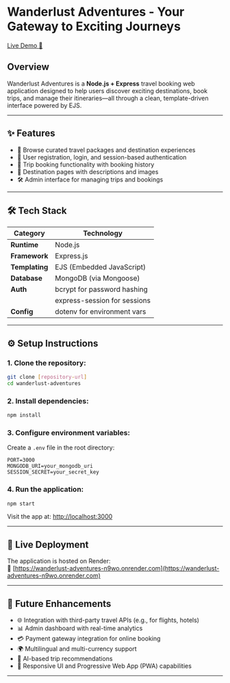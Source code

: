 # Wanderlust Adventures - Your Gateway to Exciting Journeys

[Live Demo 🚀](https://wanderlust-adventures-n9wo.onrender.com/)

## Overview

Wanderlust Adventures is a **Node.js + Express** travel booking web application designed to help users discover exciting destinations, book trips, and manage their itineraries—all through a clean, template-driven interface powered by EJS.

---

## ✨ Features

- 🧭 Browse curated travel packages and destination experiences  
- 👤 User registration, login, and session-based authentication  
- 🛒 Trip booking functionality with booking history  
- 📍 Destination pages with descriptions and images  
- 🛠 Admin interface for managing trips and bookings  

---

## 🛠 Tech Stack

| Category         | Technology                  |
|------------------|------------------------------|
| **Runtime**      | Node.js                      |
| **Framework**    | Express.js                   |
| **Templating**   | EJS (Embedded JavaScript)    |
| **Database**     | MongoDB (via Mongoose)       |
| **Auth**         | bcrypt for password hashing  |
|                  | express-session for sessions |
| **Config**       | dotenv for environment vars  |

---

## ⚙️ Setup Instructions

### 1. Clone the repository:
```bash
git clone [repository-url]
cd wanderlust-adventures
```

### 2. Install dependencies:
```bash
npm install
```

### 3. Configure environment variables:

Create a `.env` file in the root directory:
```env
PORT=3000
MONGODB_URI=your_mongodb_uri
SESSION_SECRET=your_secret_key
```

### 4. Run the application:
```bash
npm start
```

Visit the app at: [http://localhost:3000](http://localhost:3000)

---

## 🚀 Live Deployment

The application is hosted on Render:  
🔗 [https://wanderlust-adventures-n9wo.onrender.com](https://wanderlust-adventures-n9wo.onrender.com)

---

## 🔮 Future Enhancements

- 🌐 Integration with third-party travel APIs (e.g., for flights, hotels)
- 📊 Admin dashboard with real-time analytics
- 💳 Payment gateway integration for online booking
- 🌍 Multilingual and multi-currency support
- 🧠 AI-based trip recommendations
- 📲 Responsive UI and Progressive Web App (PWA) capabilities

---
